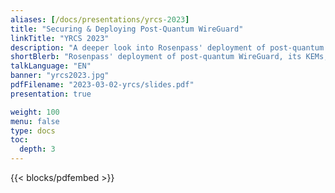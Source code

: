 ```yaml
---
aliases: [/docs/presentations/yrcs-2023]
title: "Securing & Deploying Post-Quantum WireGuard"
linkTitle: "YRCS 2023"
description: "A deeper look into Rosenpass' deployment of post-quantum WireGuard, its KEMs, protocol design, and DoS resistance."
shortBlerb: "Rosenpass' deployment of post-quantum WireGuard, its KEMs, protocol design, and DoS resistance"
talkLanguage: "EN"
banner: "yrcs2023.jpg"
pdfFilename: "2023-03-02-yrcs/slides.pdf"
presentation: true

weight: 100
menu: false
type: docs
toc:
  depth: 3
---
```


{{< blocks/pdfembed >}}
